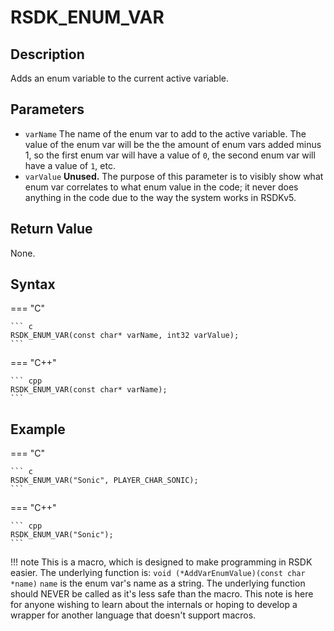 # RSDK_ENUM_VAR

## Description
Adds an enum variable to the current active variable.

## Parameters
- `varName`
The name of the enum var to add to the active variable. The value of the enum var will be the the amount of enum vars added minus 1, so the first enum var will have a value of `0`, the second enum var will have a value of `1`, etc.
- `varValue`
**Unused.** The purpose of this parameter is to visibly show what enum var correlates to what enum value in the code; it never does anything in the code due to the way the system works in RSDKv5.

## Return Value
None.

## Syntax
=== "C"

	``` c
	RSDK_ENUM_VAR(const char* varName, int32 varValue);
	```

=== "C++"

	``` cpp
	RSDK_ENUM_VAR(const char* varName);
	```

## Example
=== "C"

	``` c
	RSDK_ENUM_VAR("Sonic", PLAYER_CHAR_SONIC);
	```

=== "C++"

	``` cpp
	RSDK_ENUM_VAR("Sonic");
	```

!!! note
    This is a macro, which is designed to make programming in RSDK easier. The underlying function is:
	```
	void (*AddVarEnumValue)(const char *name)
	```
	`name` is the enum var's name as a string.
	The underlying function should NEVER be called as it's less safe than the macro. This note is here for anyone wishing to learn about the internals or hoping to develop a wrapper for another language that doesn't support macros.